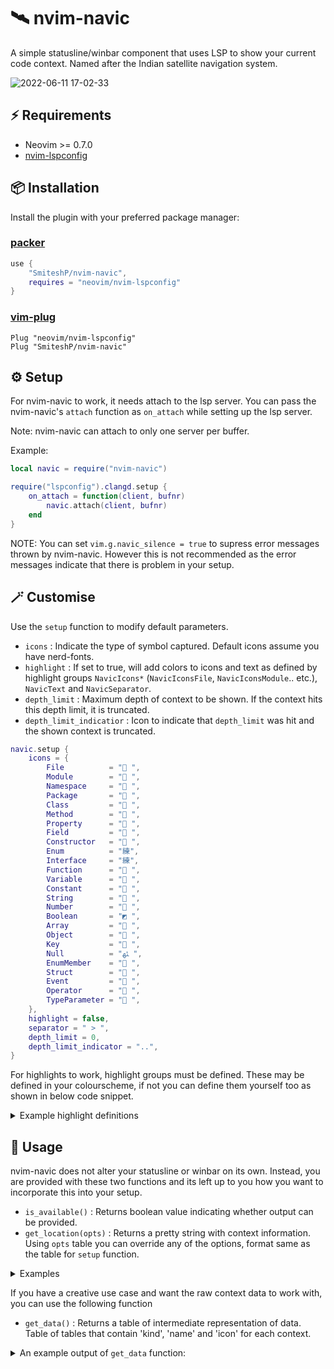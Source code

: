 # 🛰️ nvim-navic

A simple statusline/winbar component that uses LSP to show your current code context.
Named after the Indian satellite navigation system.

![2022-06-11 17-02-33](https://user-images.githubusercontent.com/43147494/173186210-c8d689ad-1f8a-43cf-8125-127c7bd5be35.gif)

## ⚡️ Requirements

* Neovim >= 0.7.0
* [nvim-lspconfig](https://github.com/neovim/nvim-lspconfig)

## 📦 Installation

Install the plugin with your preferred package manager:

### [packer](https://github.com/wbthomason/packer.nvim)

```lua
use {
    "SmiteshP/nvim-navic",
    requires = "neovim/nvim-lspconfig"
}
```

### [vim-plug](https://github.com/junegunn/vim-plug)

```vim
Plug "neovim/nvim-lspconfig"
Plug "SmiteshP/nvim-navic"
```

## ⚙️ Setup

For nvim-navic to work, it needs attach to the lsp server. You can pass the nvim-navic's `attach` function as `on_attach` while setting up the lsp server.

Note: nvim-navic can attach to only one server per buffer.

Example:
```lua
local navic = require("nvim-navic")

require("lspconfig").clangd.setup {
    on_attach = function(client, bufnr)
        navic.attach(client, bufnr)
    end
}
```

NOTE: You can set `vim.g.navic_silence = true` to supress error messages thrown by nvim-navic. However this is not recommended as the error messages indicate that there is problem in your setup.

## 🪄 Customise

Use the `setup` function to modify default parameters.

* `icons` : Indicate the type of symbol captured. Default icons assume you have nerd-fonts.
* `highlight` : If set to true, will add colors to icons and text as defined by highlight groups `NavicIcons*` (`NavicIconsFile`, `NavicIconsModule`.. etc.), `NavicText` and `NavicSeparator`.
* `depth_limit` : Maximum depth of context to be shown. If the context hits this depth limit, it is truncated.
* `depth_limit_indicatior` : Icon to indicate that `depth_limit` was hit and the shown context is truncated.

```lua
navic.setup {
    icons = {
        File          = " ",
        Module        = " ",
        Namespace     = " ",
        Package       = " ",
        Class         = " ",
        Method        = " ",
        Property      = " ",
        Field         = " ",
        Constructor   = " ",
        Enum          = "練",
        Interface     = "練",
        Function      = " ",
        Variable      = " ",
        Constant      = " ",
        String        = " ",
        Number        = " ",
        Boolean       = "◩ ",
        Array         = " ",
        Object        = " ",
        Key           = " ",
        Null          = "ﳠ ",
        EnumMember    = " ",
        Struct        = " ",
        Event         = " ",
        Operator      = " ",
        TypeParameter = " ",
    },
    highlight = false,
    separator = " > ",
    depth_limit = 0,
    depth_limit_indicator = "..",
}

```

For highlights to work, highlight groups must be defined. These may be defined in your colourscheme, if not you can define them yourself too as shown in below code snippet.

<details>
<summary>Example highlight definitions</summary>
	
```lua
vim.api.nvim_set_hl(0, "NavicIconsFile",          {default = true, bg = "#000000", fg = "#ffffff"})
vim.api.nvim_set_hl(0, "NavicIconsModule",        {default = true, bg = "#000000", fg = "#ffffff"})
vim.api.nvim_set_hl(0, "NavicIconsNamespace",     {default = true, bg = "#000000", fg = "#ffffff"})
vim.api.nvim_set_hl(0, "NavicIconsPackage",       {default = true, bg = "#000000", fg = "#ffffff"})
vim.api.nvim_set_hl(0, "NavicIconsClass",         {default = true, bg = "#000000", fg = "#ffffff"})
vim.api.nvim_set_hl(0, "NavicIconsMethod",        {default = true, bg = "#000000", fg = "#ffffff"})
vim.api.nvim_set_hl(0, "NavicIconsProperty",      {default = true, bg = "#000000", fg = "#ffffff"})
vim.api.nvim_set_hl(0, "NavicIconsField",         {default = true, bg = "#000000", fg = "#ffffff"})
vim.api.nvim_set_hl(0, "NavicIconsConstructor",   {default = true, bg = "#000000", fg = "#ffffff"})
vim.api.nvim_set_hl(0, "NavicIconsEnum",          {default = true, bg = "#000000", fg = "#ffffff"})
vim.api.nvim_set_hl(0, "NavicIconsInterface",     {default = true, bg = "#000000", fg = "#ffffff"})
vim.api.nvim_set_hl(0, "NavicIconsFunction",      {default = true, bg = "#000000", fg = "#ffffff"})
vim.api.nvim_set_hl(0, "NavicIconsVariable",      {default = true, bg = "#000000", fg = "#ffffff"})
vim.api.nvim_set_hl(0, "NavicIconsConstant",      {default = true, bg = "#000000", fg = "#ffffff"})
vim.api.nvim_set_hl(0, "NavicIconsString",        {default = true, bg = "#000000", fg = "#ffffff"})
vim.api.nvim_set_hl(0, "NavicIconsNumber",        {default = true, bg = "#000000", fg = "#ffffff"})
vim.api.nvim_set_hl(0, "NavicIconsBoolean",       {default = true, bg = "#000000", fg = "#ffffff"})
vim.api.nvim_set_hl(0, "NavicIconsArray",         {default = true, bg = "#000000", fg = "#ffffff"})
vim.api.nvim_set_hl(0, "NavicIconsObject",        {default = true, bg = "#000000", fg = "#ffffff"})
vim.api.nvim_set_hl(0, "NavicIconsKey",           {default = true, bg = "#000000", fg = "#ffffff"})
vim.api.nvim_set_hl(0, "NavicIconsNull",          {default = true, bg = "#000000", fg = "#ffffff"})
vim.api.nvim_set_hl(0, "NavicIconsEnumMember",    {default = true, bg = "#000000", fg = "#ffffff"})
vim.api.nvim_set_hl(0, "NavicIconsStruct",        {default = true, bg = "#000000", fg = "#ffffff"})
vim.api.nvim_set_hl(0, "NavicIconsEvent",         {default = true, bg = "#000000", fg = "#ffffff"})
vim.api.nvim_set_hl(0, "NavicIconsOperator",      {default = true, bg = "#000000", fg = "#ffffff"})
vim.api.nvim_set_hl(0, "NavicIconsTypeParameter", {default = true, bg = "#000000", fg = "#ffffff"})
vim.api.nvim_set_hl(0, "NavicText",               {default = true, bg = "#000000", fg = "#ffffff"})
vim.api.nvim_set_hl(0, "NavicSeparator",          {default = true, bg = "#000000", fg = "#ffffff"})
```
</details>


## 🚀 Usage

nvim-navic does not alter your statusline or winbar on its own. Instead, you are provided with these two functions and its left up to you how you want to incorporate this into your setup.

* `is_available()`     : Returns boolean value indicating whether output can be provided.
* `get_location(opts)` : Returns a pretty string with context information. Using `opts` table you can override any of the options, format same as the table for `setup` function.

<details>
<summary>Examples</summary>

### [feline](https://github.com/feline-nvim/feline.nvim)

<details>
<summary>An example feline setup </summary>

```lua
local navic = require("nvim-navic")

table.insert(components.active[1], {
    provider = function()
        return navic.get_location()
    end,
    enabled = function()
        return navic.is_available()
    end
})

require("feline").setup({components = components})
--  OR
require("feline").winbar.setup({components = components})
```
</details>

### [lualine](https://github.com/nvim-lualine/lualine.nvim)

<details>
<summary>An example lualine setup </summary>

```lua
local navic = require("nvim-navic")

require("lualine").setup({
    sections = {
        lualine_c = {
            { navic.get_location, cond = navic.is_available },
        }
    }
})
```

</details>
	
### [galaxyline](https://github.com/glepnir/galaxyline.nvim)

<details>
<summary>An example galaxyline setup </summary>

```lua
local navic = require("nvim-navic")
local gl = require("galaxyline")

gl.section.right[1]= {
    nvimNavic = {
        provider = function()
            return navic.get_location()
        end,
        condition = function()
            return navic.is_available()
        end
    }
}
```
</details>

</details>

If you have a creative use case and want the raw context data to work with, you can use the following function

* `get_data()` : Returns a table of intermediate representation of data. Table of tables that contain 'kind', 'name' and 'icon' for each context.

<details>
<summary>An example output of <code>get_data</code> function: </summary>

```lua
 {
    {
        name = "myclass",
        type = "Class",
        icon = " ",
        kind = 5
    },
    {
        name = "mymethod",
        type = "Method",
        icon = " ",
        kind = 6
    }
 }
```
</details>
